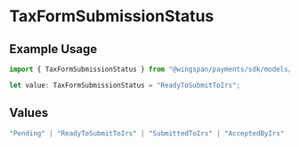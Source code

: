 # TaxFormSubmissionStatus

## Example Usage

```typescript
import { TaxFormSubmissionStatus } from "@wingspan/payments/sdk/models/shared";

let value: TaxFormSubmissionStatus = "ReadyToSubmitToIrs";
```

## Values

```typescript
"Pending" | "ReadyToSubmitToIrs" | "SubmittedToIrs" | "AcceptedByIrs" | "RejectedByIrs" | "PendingCorrection" | "Excluded" | "Ineligible"
```